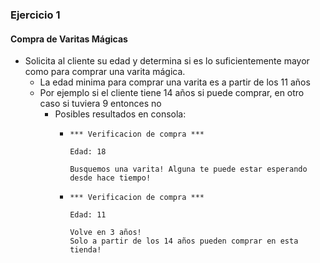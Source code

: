 ### Ejercicio 1 
#### Compra de Varitas Mágicas

- Solicita al cliente su edad y determina si es lo suficientemente mayor como para comprar una varita mágica.
    - La edad minima para comprar una varita es a partir de los 11 años
    - Por ejemplo si el cliente tiene 14 años si puede comprar, en otro caso si tuviera 9 entonces no
        - Posibles resultados en consola:
            -   ```
                *** Verificacion de compra ***

                Edad: 18

                Busquemos una varita! Alguna te puede estar esperando desde hace tiempo!
                ```
            -   ```
                *** Verificacion de compra ***

                Edad: 11

                Volve en 3 años!
                Solo a partir de los 14 años pueden comprar en esta tienda!
                ```